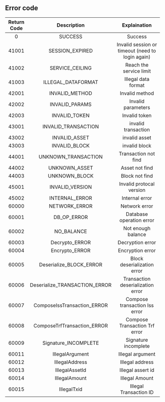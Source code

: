 

## Error code

| Return Code | Description                   | Explaination                                     |
| :----------:|:-----------------------------:|:------------------------------------------------:|
| 0           | SUCCESS                       | Success                                          |
| 41001       | SESSION_EXPIRED               | Invalid session or timeout (need to login again) |
| 41002       | SERVICE_CEILING               | Reach the service limit                          |
| 41003       | ILLEGAL_DATAFORMAT            | Illegal data format                              |
| 42001       | INVALID_METHOD                | Invalid method                                   |
| 42002       | INVALID_PARAMS                | Invalid parameters                               |
| 42003       | INVALID_TOKEN                 | Invalid token                                    |
| 43001       | INVALID_TRANSACTION           | invalid transaction                              |
| 43002       | INVALID_ASSET                 | invalid asset                                    |
| 43003       | INVALID_BLOCK                 | invalid block                                    |
| 44001       | UNKNOWN_TRANSACTION           | Transaction not find                             |
| 44002       | UNKNOWN_ASSET                 | Asset not find                                   |
| 44003       | UNKNOWN_BLOCK                 | Block not find                                   |
| 45001       | INVALID_VERSION               | Invalid protocal version                         |
| 45002       | INTERNAL_ERROR                | Internal error                                   |
| 60000       | NETWORK_ERROR                 | Network error                                    |
| 60001       | DB_OP_ERROR                   | Database operation error                         |
| 60002       | NO_BALANCE                    | Not enough balance                               |
| 60003       | Decrypto_ERROR                | Decryption error                                 |
| 60004       | Encrypto_ERROR                | Encryption error                                 |
| 60005       | Deserialize_BLOCK_ERROR       | Block deserialization error                      |
| 60006       | Deserialize_TRANSACTION_ERROR | Transaction deserialization error                |
| 60007       | ComposeIssTransaction_ERROR   | Compose transaction Iss error             |
| 60008       | ComposeTrfTransaction_ERROR   | Compose Transaction Trf error     |
| 60009       | Signature_INCOMPLETE          | Signature incomplete                             |
| 60011       | IllegalArgument               | Illegal argument                                 |
| 60012       | IllegalAddress                | Illegal address                                  |
| 60013       | IllegalAssetId                | Illegal assert id                                |
| 60014       | IllegalAmount                 | Illegal Amount                                   |
| 60015       | IllegalTxid                   | Illegal Transaction ID                           |
